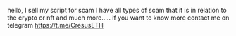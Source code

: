 hello, I sell my script for scam I have all types of scam that it is in relation to the crypto or nft and much more.....
if you want to know more contact me on telegram
https://t.me/CresusETH
